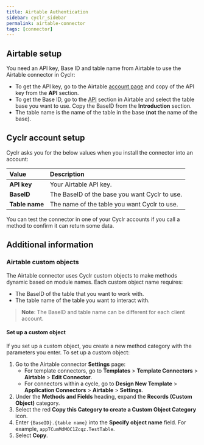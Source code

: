 ```yaml
---
title: Airtable Authentication
sidebar: cyclr_sidebar
permalink: airtable-connector
tags: [connector]
---
```


## Airtable setup

You need an API key, Base ID and table name from Airtable to use the Airtable connector in Cyclr:

*  To get the API key, go to the Airtable [account page](https://airtable.com/account) and copy of the API key from the **API** section.
*  To get the Base ID, go to the [API](https://airtable.com/api) section in Airtable and select the table base you want to use. Copy the BaseID from the **Introduction** section.
*  The table name is the name of the table in the base (**not** the name of the base).

## Cyclr account setup

Cyclr asks you for the below values when you install the <connector name> connector into an account:

| Value              | Description                                   |
| :----------------- | :------------------------------------------   |
| **API key**        | Your Airtable API key.                        |
| **BaseID**         | The BaseID of the base you want Cyclr to use. |
| **Table name**     | The name of the table you want Cyclr to use.  |

You can test the connector in one of your Cyclr accounts if you call a method to confirm it can return some data.

## Additional information

### Airtable custom objects

The Airtable connector uses Cyclr custom objects to make methods dynamic based on module names. Each custom object name requires:

*   The BaseID of the table that you want to work with.
*   The table name of the table you want to interact with.

> **Note**: The BaseID and table name can be different for each client account.

#### Set up a custom object

If you set up a custom object, you create a new method category with the parameters you enter. To set up a custom object:

1. Go to the Airtable connector **Settings** page:
    - For template connectors, go to **Templates** > **Template Connectors** > **Airtable** > **Edit Connector**.
    - For connectors within a cycle, go to **Design New Template** > **Application Connectors** > **Airtable** > **Settings**.
2. Under the **Methods and Fields** heading, expand the **Records (Custom Object)** category.
3. Select the red **Copy this Category to create a Custom Object Category** icon.
4. Enter `{BaseID}.{table name}` into the **Specify object name** field. For example, `appTCumMdMOC1Zcqz.TestTable`.
5. Select **Copy**.

